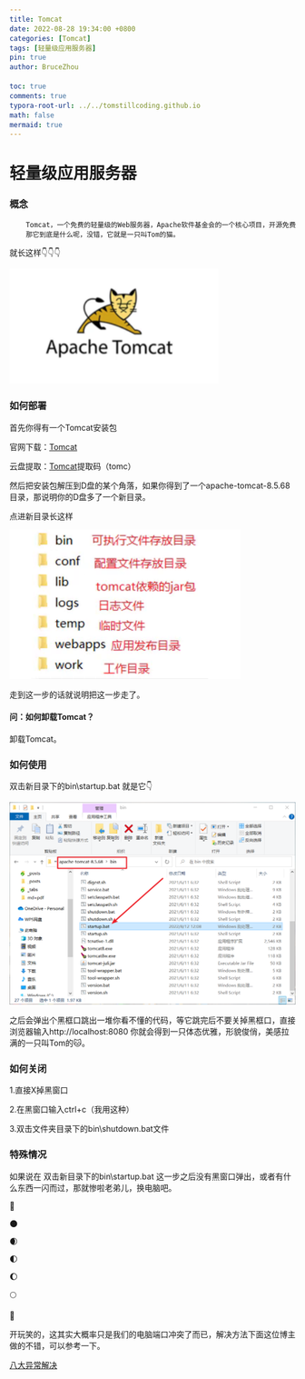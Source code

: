 ```yaml
---
title: Tomcat
date: 2022-08-28 19:34:00 +0800
categories: [Tomcat]
tags: [轻量级应用服务器]
pin: true
author: BruceZhou

toc: true
comments: true
typora-root-url: ../../tomstillcoding.github.io
math: false
mermaid: true
---
```


# 轻量级应用服务器

### 概念

~~~java
	Tomcat，一个免费的轻量级的Web服务器，Apache软件基金会的一个核心项目，开源免费使它深得人们喜爱。
    那它到底是什么呢，没错，它就是一只叫Tom的猫。
~~~

就长这样👇👇👇

![image-20220828193956528](/assets/blog_res/2022-08-28-Tomcat.assets/image-20220828193956528.png)

### 如何部署

首先你得有一个Tomcat安装包

官网下载：[Tomcat](https://tomcat.apache.org/)

云盘提取：[Tomcat](https://pan.baidu.com/s/1UojIMRIJMoeEBLtfT-8ofw)提取码（tomc）



然后把安装包解压到D盘的某个角落，如果你得到了一个apache-tomcat-8.5.68目录，那说明你的D盘多了一个新目录。

点进新目录长这样

![image-20220828200202630](/assets/blog_res/2022-08-28-Tomcat.assets/image-20220828200202630.png)

走到这一步的话就说明把这一步走了。



#### 问：如何卸载Tomcat？

卸载Tomcat。

### 如何使用

双击新目录下的bin\startup.bat  就是它👇

![image-20220828200817855](/assets/blog_res/2022-08-28-Tomcat.assets/image-20220828200817855.png)

之后会弹出个黑框口跳出一堆你看不懂的代码，等它跳完后不要关掉黑框口，直接浏览器输入http://localhost:8080 你就会得到一只体态优雅，形貌俊俏，美感拉满的一只叫Tom的🐱。

### 如何关闭

1.直接X掉黑窗口

2.在黑窗口输入ctrl+c（我用这种）

3.双击文件夹目录下的bin\shutdown.bat文件

### 特殊情况

如果说在  双击新目录下的bin\startup.bat  这一步之后没有黑窗口弹出，或者有什么东西一闪而过，那就惨啦老弟儿，换电脑吧。

🌚

🌑

🌒

🌓

🌔

🌕

🌝

开玩笑的，这其实大概率只是我们的电脑端口冲突了而已，解决方法下面这位博主做的不错，可以参考一下。

[八大异常解决](https://blog.csdn.net/weixin_69553582/article/details/124893550)

